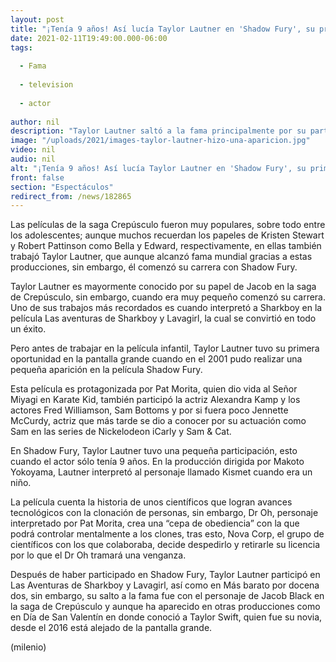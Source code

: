 ```yaml
---
layout: post
title: "¡Tenía 9 años! Así lucía Taylor Lautner en 'Shadow Fury', su primera película"
date: 2021-02-11T19:49:00.000-06:00
tags:
  
  - Fama
  
  - television
  
  - actor
  
author: nil
description: "Taylor Lautner saltó a la fama principalmente por su participación en la saga Crepúsculo, pero el actor comenzó su carrera en Shadow Fury."
image: "/uploads/2021/images-taylor-lautner-hizo-una-aparicion.jpg"
video: nil
audio: nil
alt: "¡Tenía 9 años! Así lucía Taylor Lautner en 'Shadow Fury', su primera película"
front: false
section: "Espectáculos"
redirect_from: /news/182865
---
```


Las películas de la saga Crepúsculo fueron muy populares, sobre todo entre los adolescentes; aunque muchos recuerdan los papeles de Kristen Stewart y Robert Pattinson como Bella y Edward, respectivamente, en ellas también trabajó Taylor Lautner, que aunque alcanzó fama mundial gracias a estas producciones, sin embargo, él comenzó su carrera con Shadow Fury. 

Taylor Lautner es mayormente conocido por su papel de Jacob en la saga de Crepúsculo, sin embargo, cuando era muy pequeño comenzó su carrera. Uno de sus trabajos más recordados es cuando interpretó a Sharkboy en la película Las aventuras de Sharkboy y Lavagirl, la cual se convirtió en todo un éxito. 

Pero antes de trabajar en la película infantil, Taylor Lautner tuvo su primera oportunidad en la pantalla grande cuando en el 2001 pudo realizar una pequeña aparición en la película Shadow Fury. 

Esta película es protagonizada por Pat Morita, quien dio vida al Señor Miyagi en Karate Kid, también participó la actriz Alexandra Kamp y los actores Fred Williamson, Sam Bottoms y por si fuera poco Jennette McCurdy, actriz que más tarde se dio a conocer por su actuación como Sam en las series de Nickelodeon iCarly y Sam & Cat. 

En Shadow Fury, Taylor Lautner tuvo una pequeña participación, esto cuando el actor sólo tenía 9 años. En la producción dirigida por Makoto Yokoyama, Lautner interpretó al personaje llamado Kismet cuando era un niño. 

La película cuenta la historia de unos científicos que logran avances tecnológicos con la clonación de personas, sin embargo, Dr Oh, personaje interpretado por Pat Morita, crea una “cepa de obediencia” con la que podrá controlar mentalmente a los clones, tras esto, Nova Corp, el grupo de científicos con los que colaboraba, decide despedirlo y retirarle su licencia por lo que el Dr Oh tramará una venganza. 

Después de haber participado en Shadow Fury, Taylor Lautner participó en Las Aventuras de Sharkboy y Lavagirl, así como en Más barato por docena dos, sin embargo, su salto a la fama fue con el personaje de Jacob Black en la saga de Crepúsculo y aunque ha aparecido en otras producciones como en Día de San Valentín en donde conoció a Taylor Swift, quien fue su novia, desde el 2016 está alejado de la pantalla grande. 

(milenio)